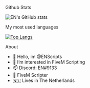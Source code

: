 
Github Stats


![EN's GitHub stats](https://github-readme-stats.vercel.app/api?username=ENScripts&show_icons=true&theme=dracula)


My most used languages


[![Top Langs](https://github-readme-stats.vercel.app/api/top-langs/?username=ENScripts&layout=compact)](https://github.com/ENScripts/github-readme-stats)

About 
- 👋 Hello, im @ENScripts
- 👀 I’m interested in FiveM Scripting
- 📫 Discord: EN#9133
- 👋 FiveM Scripter
- 🇳🇱 Lives in The Netherlands



